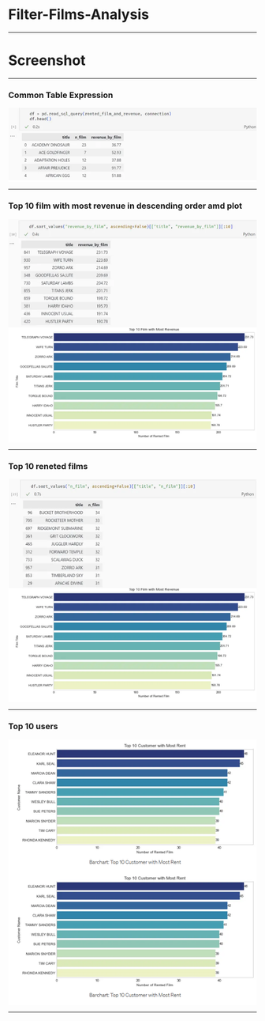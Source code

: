 # Filter-Films-Analysis

***

# Screenshot
***
### Common Table Expression

<img align="center" src="https://github.com/shubhankarsharma876/Filter-Films-Analysis/blob/main/Screenshots/Common%20Table%20Expression.png"/>

***

### Top 10 film with most revenue in descending order amd plot

<img align="center" src="https://github.com/shubhankarsharma876/Filter-Films-Analysis/blob/main/Screenshots/revenue%20by%20films%20in%20asc.png"/>
<img align="center" src="https://github.com/shubhankarsharma876/Filter-Films-Analysis/blob/main/Screenshots/Top%2010%20film%20with%20most%20revenue%20plot.png"/>


***

### Top 10 reneted films

<img align="center" src="https://github.com/shubhankarsharma876/Filter-Films-Analysis/blob/main/Screenshots/Top%2010%20rented%20films.png"/>
<img align="center" src="https://github.com/shubhankarsharma876/Filter-Films-Analysis/blob/main/Screenshots/Top%2010%20film%20with%20most%20revenue%20plot.png"/>

***

### Top 10 users 

<img align="center" src="https://github.com/shubhankarsharma876/Filter-Films-Analysis/blob/main/Screenshots/Top%2010%20users%20with%20rents.png"/>
<img align="center" src="https://github.com/shubhankarsharma876/Filter-Films-Analysis/blob/main/Screenshots/Top%2010%20users%20with%20rents.png"/>

***






